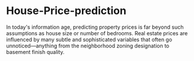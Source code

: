 # House-Price-prediction
In today's information age, predicting property prices is far beyond such assumptions as house  size or number of bedrooms. Real estate prices are influenced by many subtle and sophisticated  variables that often go unnoticed—anything from the neighborhood zoning designation to  basement finish quality. 
